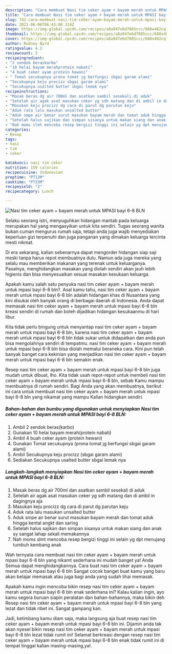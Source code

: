 ```yaml
---
description: "Cara membuat Nasi tim ceker ayam + bayam merah untuk MPASI bayi 6-8 BLN Sederhana dan Mudah Dibuat"
title: "Cara membuat Nasi tim ceker ayam + bayam merah untuk MPASI bayi 6-8 BLN Sederhana dan Mudah Dibuat"
slug: 742-cara-membuat-nasi-tim-ceker-ayam-bayam-merah-untuk-mpasi-bayi-6-8-bln-sederhana-dan-mudah-dibuat
date: 2021-06-06T06:43:00.314Z
image: https://img-global.cpcdn.com/recipes/a8a947e6d7085ccc/680x482cq70/nasi-tim-ceker-ayam-bayam-merah-untuk-mpasi-bayi-6-8-bln-foto-resep-utama.jpg
thumbnail: https://img-global.cpcdn.com/recipes/a8a947e6d7085ccc/680x482cq70/nasi-tim-ceker-ayam-bayam-merah-untuk-mpasi-bayi-6-8-bln-foto-resep-utama.jpg
cover: https://img-global.cpcdn.com/recipes/a8a947e6d7085ccc/680x482cq70/nasi-tim-ceker-ayam-bayam-merah-untuk-mpasi-bayi-6-8-bln-foto-resep-utama.jpg
author: Rodney Byrd
ratingvalue: 4.3
reviewcount: 3
recipeingredient:
- "2 sendok beraskarbo"
- "10 helai bayam merahprotein nabati"
- "4 buah ceker ayam protein hewani"
- " Tomat secukupnya prona tomat jg berfungsi sbgai garam alami"
- "Secukupnya keju procizz sbgai garam alami"
- "Secukupnya usalted butter sbgai lemak nya"
recipeinstructions:
- "Masak beras dg air 700ml dan asatkan sambil sesekali di aduk"
- "Setelah air agak asat masukan ceker yg sdh matang dan di ambil in dagingnya aja"
- "Masukan keju procizz dg cara di parut dg parutan keju"
- "Aduk rata lalu masukan unsalted butter"
- "Aduk smpe air benar surut masukan bayam merah dan tomat aduk hingga kental angkt dan saring"
- "Setelah halus sajikan dan simpan sisanya untuk makan siang dan anak sy sangat lahap sekali memakannya"
- "Nah moms slmt mencoba resep bergizi tinggi ini selain yg dpt menujang tumbuh kembang anak"
categories:
- Resep
tags:
- nasi
- tim
- ceker

katakunci: nasi tim ceker 
nutrition: 159 calories
recipecuisine: Indonesian
preptime: "PT12M"
cooktime: "PT33M"
recipeyield: "2"
recipecategory: Lunch

---
```



![Nasi tim ceker ayam + bayam merah untuk MPASI bayi 6-8 BLN](https://img-global.cpcdn.com/recipes/a8a947e6d7085ccc/680x482cq70/nasi-tim-ceker-ayam-bayam-merah-untuk-mpasi-bayi-6-8-bln-foto-resep-utama.jpg)

Selaku seorang istri, menyuguhkan hidangan mantab pada keluarga merupakan hal yang mengasyikan untuk kita sendiri. Tugas seorang  wanita bukan cuman mengurus rumah saja, tetapi anda juga wajib menyediakan keperluan gizi terpenuhi dan juga panganan yang dimakan keluarga tercinta mesti nikmat.

Di era  sekarang, kalian sebenarnya dapat mengorder hidangan siap saji meski tanpa harus repot membuatnya dulu. Namun ada juga mereka yang selalu mau memberikan makanan yang terenak untuk keluarganya. Pasalnya, menghidangkan masakan yang diolah sendiri akan jauh lebih higienis dan bisa menyesuaikan sesuai masakan kesukaan keluarga. 



Apakah kamu salah satu penyuka nasi tim ceker ayam + bayam merah untuk mpasi bayi 6-8 bln?. Asal kamu tahu, nasi tim ceker ayam + bayam merah untuk mpasi bayi 6-8 bln adalah hidangan khas di Nusantara yang kini disukai oleh banyak orang di berbagai daerah di Indonesia. Anda dapat memasak nasi tim ceker ayam + bayam merah untuk mpasi bayi 6-8 bln kreasi sendiri di rumah dan boleh dijadikan hidangan kesukaanmu di hari libur.

Kita tidak perlu bingung untuk menyantap nasi tim ceker ayam + bayam merah untuk mpasi bayi 6-8 bln, karena nasi tim ceker ayam + bayam merah untuk mpasi bayi 6-8 bln tidak sukar untuk didapatkan dan anda pun bisa mengolahnya sendiri di tempatmu. nasi tim ceker ayam + bayam merah untuk mpasi bayi 6-8 bln bisa diolah memalui beraneka cara. Kini pun telah banyak banget cara kekinian yang menjadikan nasi tim ceker ayam + bayam merah untuk mpasi bayi 6-8 bln semakin enak.

Resep nasi tim ceker ayam + bayam merah untuk mpasi bayi 6-8 bln juga mudah untuk dibuat, lho. Kita tidak usah repot-repot untuk membeli nasi tim ceker ayam + bayam merah untuk mpasi bayi 6-8 bln, sebab Kamu mampu membuatnya di rumah sendiri. Bagi Anda yang akan membuatnya, berikut ini cara untuk membuat nasi tim ceker ayam + bayam merah untuk mpasi bayi 6-8 bln yang nikamat yang mampu Kalian hidangkan sendiri.

<!--inarticleads1-->

##### Bahan-bahan dan bumbu yang digunakan untuk menyiapkan Nasi tim ceker ayam + bayam merah untuk MPASI bayi 6-8 BLN:

1. Ambil 2 sendok beras(karbo)
1. Gunakan 10 helai bayam merah(protein nabati)
1. Ambil 4 buah ceker ayam (protein hewani)
1. Gunakan  Tomat secukupnya (prona tomat jg berfungsi sbgai garam alami)
1. Ambil Secukupnya keju procizz (sbgai garam alami)
1. Sediakan Secukupnya usalted butter sbgai lemak nya




<!--inarticleads2-->

##### Langkah-langkah menyiapkan Nasi tim ceker ayam + bayam merah untuk MPASI bayi 6-8 BLN:

1. Masak beras dg air 700ml dan asatkan sambil sesekali di aduk
1. Setelah air agak asat masukan ceker yg sdh matang dan di ambil in dagingnya aja
1. Masukan keju procizz dg cara di parut dg parutan keju
1. Aduk rata lalu masukan unsalted butter
1. Aduk smpe air benar surut masukan bayam merah dan tomat aduk hingga kental angkt dan saring
1. Setelah halus sajikan dan simpan sisanya untuk makan siang dan anak sy sangat lahap sekali memakannya
1. Nah moms slmt mencoba resep bergizi tinggi ini selain yg dpt menujang tumbuh kembang anak




Wah ternyata cara membuat nasi tim ceker ayam + bayam merah untuk mpasi bayi 6-8 bln yang nikamt sederhana ini mudah banget ya! Anda Semua dapat menghidangkannya. Cara buat nasi tim ceker ayam + bayam merah untuk mpasi bayi 6-8 bln Sangat cocok banget buat kamu yang baru akan belajar memasak atau juga bagi anda yang sudah lihai memasak.

Apakah kamu ingin mencoba bikin resep nasi tim ceker ayam + bayam merah untuk mpasi bayi 6-8 bln enak sederhana ini? Kalau kalian ingin, ayo kamu segera buruan siapin peralatan dan bahan-bahannya, maka bikin deh Resep nasi tim ceker ayam + bayam merah untuk mpasi bayi 6-8 bln yang lezat dan tidak ribet ini. Sangat gampang kan. 

Jadi, ketimbang kamu diam saja, maka langsung aja buat resep nasi tim ceker ayam + bayam merah untuk mpasi bayi 6-8 bln ini. Dijamin anda tak akan nyesel bikin resep nasi tim ceker ayam + bayam merah untuk mpasi bayi 6-8 bln lezat tidak rumit ini! Selamat berkreasi dengan resep nasi tim ceker ayam + bayam merah untuk mpasi bayi 6-8 bln enak tidak rumit ini di tempat tinggal kalian masing-masing,ya!.

